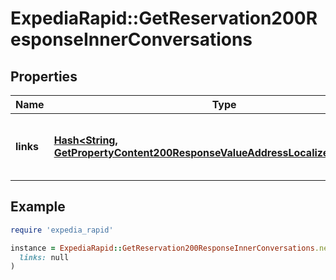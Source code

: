 # ExpediaRapid::GetReservation200ResponseInnerConversations

## Properties

| Name | Type | Description | Notes |
| ---- | ---- | ----------- | ----- |
| **links** | [**Hash&lt;String, GetPropertyContent200ResponseValueAddressLocalizedLinksValue&gt;**](GetPropertyContent200ResponseValueAddressLocalizedLinksValue.md) | Contains urls for links to initiate conversations via EPS. | [optional] |

## Example

```ruby
require 'expedia_rapid'

instance = ExpediaRapid::GetReservation200ResponseInnerConversations.new(
  links: null
)
```

